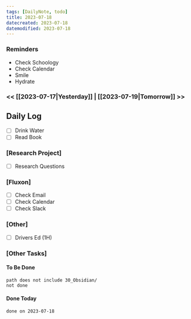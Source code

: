 ```yaml
---
tags: [DailyNote, todo]
title: 2023-07-18
datecreated: 2023-07-18
datemodified: 2023-07-18
---
```


### Reminders
- Check Schoology
- Check Calendar
- Smile
- Hydrate

### << [[2023-07-17|Yesterday]] | [[2023-07-19|Tomorrow]] >>

## Daily Log

- [ ] Drink Water
- [ ] Read Book

### [Research Project]

 - [ ] Research Questions

### [Fluxon]

- [ ] Check Email
- [ ] Check Calendar
- [ ] Check Slack

### [Other]

- [ ] Drivers Ed (1H)

### [Other Tasks]

#### To Be Done

```tasks
path does not include 30_Obsidian/
not done
```

#### Done Today

```tasks
done on 2023-07-18
```